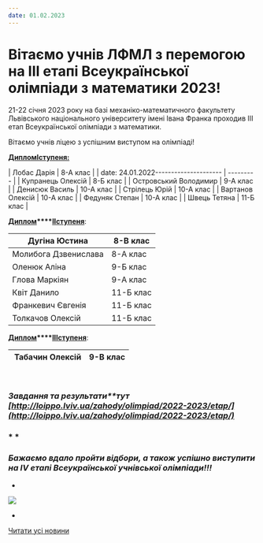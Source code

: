 ```yaml
---
date: 01.02.2023
---
```

# Вітаємо учнів ЛФМЛ з перемогою на III етапі Всеукраїнської олімпіади з математики 2023!

21-22 січня 2023 року на базі механіко-математичного факультету Львівського національного університету імені Івана Франка проходив ІІІ етап Всеукраїнської олімпіади з математики.

Вітаємо учнів ліцею з успішним виступом на олімпіаді!

**<u>ДипломIступеня:</u>**

|      Лобас Дарія      | 8-А клас  |
| 
date: 24.01.2022--------------------- | --------- |
|   Купранець Олексій   | 8-Б клас  |
| Островський Володимир | 9-А клас  |
|    Денисюк Василь     | 10-А клас |
|     Стрілець Юрій     | 10-А клас |
|   Вартанов Олексій    | 10-А клас |
|    Федуняк Степан     | 10-А клас |
|     Швець Тетяна      | 11-Б клас |

**<u>Диплом</u>****<u>IIступеня</u>**:

|    Дугіна Юстина     | 8-В клас  |
| -------------------- | --------- |
| Молибога Дзвенислава | 8-А клас  |
|     Оленюк Аліна     | 9-Б клас  |
|    Глова Маркіян     | 9-А клас  |
|     Квіт Данило      | 11-Б клас |
|  Франкевич Євгенія   | 11-Б клас |
|   Толкачов Олексій   | 11-Б клас |

**<u>Диплом</u>****<u>IIIступеня</u>**:

|  Табачин Олексій | 9-В клас |
| ---------------- | -------- |

 

### *Завдання та результати**тут [http://loippo.lviv.ua/zahody/olimpiad/2022-2023/etap/](http://loippo.lviv.ua/zahody/olimpiad/2022-2023/etap/)*

### * *

### *Бажаємо вдало пройти відбори, а також успішно виступити на IV етапі Всеукраїнської учнівської олімпіади!!!*

*

![](/images/blog/вітаємо-учнів-лфмл-з-перемогою-на-iii-етапі-всеукраїнської/нагородження.jpg)

*

[Читати усі новини](/news)

